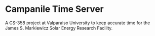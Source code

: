 # Campanile Time Server

A CS-358 project at Valparaiso University to keep accurate time for the James S. Markiewicz Solar Energy Research Facility.
